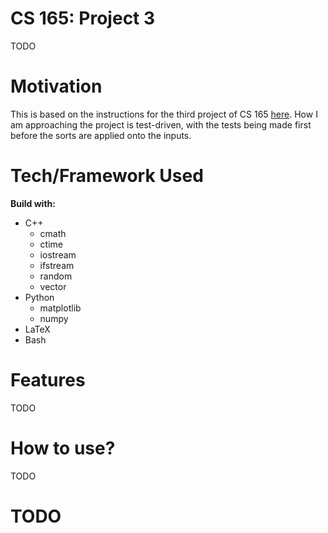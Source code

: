 # CS 165: Project 3
TODO

# Motivation
This is based on the instructions for the third project of CS 165 
[here](https://www.ics.uci.edu/~goodrich/teach/cs165/proj/proj3.html). How I am
approaching the project is test-driven, with the tests being made first before
the sorts are applied onto the inputs. 

# Tech/Framework Used
**Build with:**
- C++
    - cmath
    - ctime
    - iostream
    - ifstream
    - random
    - vector
- Python
    - matplotlib
    - numpy
- LaTeX
- Bash

# Features
TODO
# How to use?
TODO

# TODO
